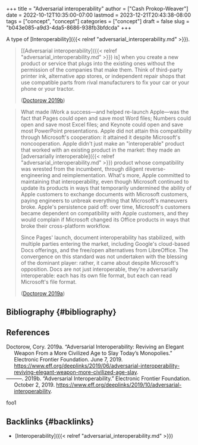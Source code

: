+++
title = "Adversarial interoperability"
author = ["Cash Prokop-Weaver"]
date = 2022-10-12T10:35:00-07:00
lastmod = 2023-12-21T20:43:38-08:00
tags = ["concept", "concept"]
categories = ["concept"]
draft = false
slug = "b043e085-a9d3-4da5-8686-938fb3bfdcda"
+++

A type of [Interoperability]({{< relref "adversarial_interoperability.md" >}}).

> [[Adversarial interoperability]({{< relref "adversarial_interoperability.md" >}}) is] when you create a new product or service that plugs into the existing ones without the permission of the companies that make them. Think of third-party printer ink, alternative app stores, or independent repair shops that use compatible parts from rival manufacturers to fix your car or your phone or your tractor.
>
> (<a href="#citeproc_bib_item_2">Doctorow 2019b</a>)

<!--quoteend-->

> What made iWork a success—and helped re-launch Apple—was the fact that Pages could open and save most Word files; Numbers could open and save most Excel files; and Keynote could open and save most PowerPoint presentations. Apple did not attain this compatibility through Microsoft's cooperation: it attained it despite Microsoft's noncooperation. Apple didn't just make an "interoperable" product that worked with an existing product in the market: they made an [adversarially interoperable]({{< relref "adversarial_interoperability.md" >}}) product whose compatibility was wrested from the incumbent, through diligent reverse-engineering and reimplementation. What's more, Apple committed to maintaining that interoperability, even though Microsoft continued to update its products in ways that temporarily undermined the ability of Apple customers to exchange documents with Microsoft customers, paying engineers to unbreak everything that Microsoft's maneuvers broke. Apple's persistence paid off: over time, Microsoft's customers became dependent on compatibility with Apple customers, and they would complain if Microsoft changed its Office products in ways that broke their cross-platform workflow.
>
> Since Pages' launch, document interoperability has stabilized, with multiple parties entering the market, including Google's cloud-based Docs offerings, and the free/open alternatives from LibreOffice. The convergence on this standard was not undertaken with the blessing of the dominant player: rather, it came about despite Microsoft's opposition. Docs are not just interoperable, they're adversarially interoperable: each has its own file format, but each can read Microsoft's file format.
>
> (<a href="#citeproc_bib_item_1">Doctorow 2019a</a>)


## Bibliography {#bibliography}

## References

<style>.csl-entry{text-indent: -1.5em; margin-left: 1.5em;}</style><div class="csl-bib-body">
  <div class="csl-entry"><a id="citeproc_bib_item_1"></a>Doctorow, Cory. 2019a. “Adversarial Interoperability: Reviving an Elegant Weapon From a More Civilized Age to Slay Today’s Monopolies.” Electronic Frontier Foundation. June 7, 2019. <a href="https://www.eff.org/deeplinks/2019/06/adversarial-interoperability-reviving-elegant-weapon-more-civilized-age-slay">https://www.eff.org/deeplinks/2019/06/adversarial-interoperability-reviving-elegant-weapon-more-civilized-age-slay</a>.</div>
  <div class="csl-entry"><a id="citeproc_bib_item_2"></a>———. 2019b. “Adversarial Interoperability.” Electronic Frontier Foundation. October 2, 2019. <a href="https://www.eff.org/deeplinks/2019/10/adversarial-interoperability">https://www.eff.org/deeplinks/2019/10/adversarial-interoperability</a>.</div>
</div>

foo1


## Backlinks {#backlinks}

-   [Interoperability]({{< relref "adversarial_interoperability.md" >}})
